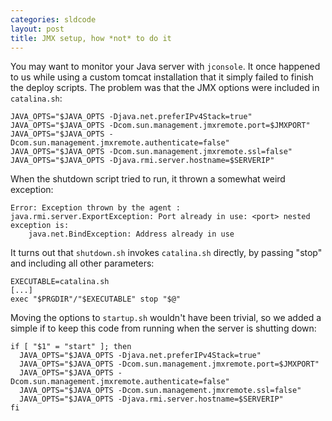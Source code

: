 ```yaml
---
categories: sldcode
layout: post
title: JMX setup, how *not* to do it
---
```


You may want to monitor your Java server with `jconsole`. It once happened to us while using a custom tomcat installation that it simply failed to finish the deploy scripts. The problem was that the JMX options were included in `catalina.sh`:

    JAVA_OPTS="$JAVA_OPTS -Djava.net.preferIPv4Stack=true"
    JAVA_OPTS="$JAVA_OPTS -Dcom.sun.management.jmxremote.port=$JMXPORT"
    JAVA_OPTS="$JAVA_OPTS -Dcom.sun.management.jmxremote.authenticate=false"
    JAVA_OPTS="$JAVA_OPTS -Dcom.sun.management.jmxremote.ssl=false"
    JAVA_OPTS="$JAVA_OPTS -Djava.rmi.server.hostname=$SERVERIP"

When the shutdown script tried to run, it thrown a somewhat weird exception:

    Error: Exception thrown by the agent : java.rmi.server.ExportException: Port already in use: <port> nested exception is:
        java.net.BindException: Address already in use

It turns out that `shutdown.sh` invokes `catalina.sh` directly, by passing "stop" and including all other parameters:

    EXECUTABLE=catalina.sh
    [...]
    exec "$PRGDIR"/"$EXECUTABLE" stop "$@"

Moving the options to `startup.sh` wouldn't have been trivial, so we added a simple if to keep this code from running when the server is shutting down:

    if [ "$1" = "start" ]; then
      JAVA_OPTS="$JAVA_OPTS -Djava.net.preferIPv4Stack=true"
      JAVA_OPTS="$JAVA_OPTS -Dcom.sun.management.jmxremote.port=$JMXPORT"
      JAVA_OPTS="$JAVA_OPTS -Dcom.sun.management.jmxremote.authenticate=false"
      JAVA_OPTS="$JAVA_OPTS -Dcom.sun.management.jmxremote.ssl=false"
      JAVA_OPTS="$JAVA_OPTS -Djava.rmi.server.hostname=$SERVERIP"
    fi
